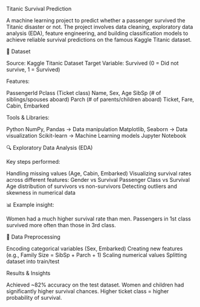 Titanic Survival Prediction

A machine learning project to predict whether a passenger survived the Titanic disaster or not.
The project involves data cleaning, exploratory data analysis (EDA), feature engineering, and building classification models to achieve reliable survival predictions on the famous Kaggle Titanic dataset.

📂 Dataset

Source: Kaggle Titanic Dataset
Target Variable: Survived (0 = Did not survive, 1 = Survived)

Features:

PassengerId
Pclass (Ticket class)
Name, Sex, Age
SibSp (# of siblings/spouses aboard)
Parch (# of parents/children aboard)
Ticket, Fare, Cabin, Embarked

Tools & Libraries:

Python 
NumPy, Pandas → Data manipulation
Matplotlib, Seaborn → Data visualization
Scikit-learn → Machine Learning models
Jupyter Notebook 

🔍 Exploratory Data Analysis (EDA)

Key steps performed:

Handling missing values (Age, Cabin, Embarked)
Visualizing survival rates across different features:
Gender vs Survival
Passenger Class vs Survival
Age distribution of survivors vs non-survivors
Detecting outliers and skewness in numerical data

📊 Example insight:

Women had a much higher survival rate than men.
Passengers in 1st class survived more often than those in 3rd class.

🧹 Data Preprocessing

Encoding categorical variables (Sex, Embarked)
Creating new features (e.g., Family Size = SibSp + Parch + 1)
Scaling numerical values
Splitting dataset into train/test

Results & Insights

Achieved ~82% accuracy on the test dataset.
Women and children had significantly higher survival chances.
Higher ticket class = higher probability of survival.
